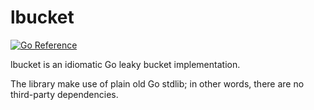 # lbucket
[![Go Reference](https://pkg.go.dev/badge/github.com/alexrios/lbucket.svg)](https://pkg.go.dev/github.com/alexrios/lbucket?tab=doc)

lbucket is an idiomatic Go leaky bucket implementation.

The library make use of plain old Go stdlib; in other words, there are no third-party dependencies.


